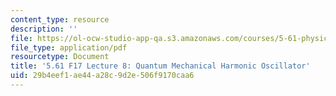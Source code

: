 ```yaml
---
content_type: resource
description: ''
file: https://ol-ocw-studio-app-qa.s3.amazonaws.com/courses/5-61-physical-chemistry-fall-2017/29b4eef1ae44a28c9d2e506f9170caa6_MIT5_61F17_lec8.pdf
file_type: application/pdf
resourcetype: Document
title: '5.61 F17 Lecture 8: Quantum Mechanical Harmonic Oscillator'
uid: 29b4eef1-ae44-a28c-9d2e-506f9170caa6
---
```

